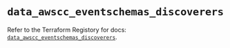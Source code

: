 # `data_awscc_eventschemas_discoverers`

Refer to the Terraform Registory for docs: [`data_awscc_eventschemas_discoverers`](https://registry.terraform.io/providers/hashicorp/awscc/0.70.0/docs/data-sources/eventschemas_discoverers).
